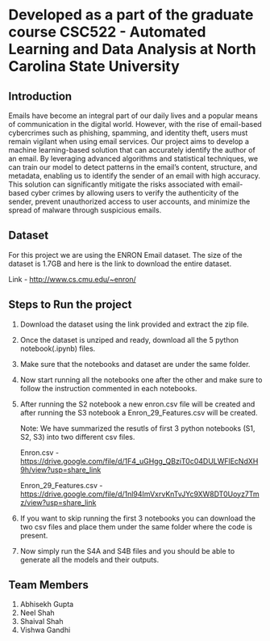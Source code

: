 # Developed as a part of the graduate course CSC522 - Automated Learning and Data Analysis at North Carolina State University


## Introduction
Emails have become an integral part of our daily lives and a popular means of communication in the digital world. However, with the rise of email-based cybercrimes such as phishing, spamming, and identity theft, users must remain vigilant when using email services. Our project aims to develop a machine learning-based solution that can accurately identify the author of an email. By leveraging advanced algorithms and statistical techniques, we can train our model to detect patterns in the email’s content, structure, and metadata, enabling us to identify the sender of an email with high accuracy. This solution can significantly mitigate the risks associated with email-based cyber crimes by allowing users to verify the authenticity of the sender, prevent unauthorized access to user accounts, and minimize the spread of malware through suspicious emails.


## Dataset 
For this project we are using the ENRON Email dataset. The size of the dataset is 1.7GB and here is the link to download the entire dataset.

Link - http://www.cs.cmu.edu/~enron/

## Steps to Run the project 
1. Download the dataset using the link provided and extract the zip file. 
2. Once the dataset is unziped and ready, download all the 5 python notebook(.ipynb) files.
3. Make sure that the notebooks and dataset are under the same folder. 
4. Now start running all the notebooks one after the other and make sure to follow the instruction commented in each notebooks.
5. After running the S2 notebook a new enron.csv file will be created and after running the S3 notebook a Enron_29_Features.csv will be created. 

    Note: We have summarized the resutls of first 3 python notebooks (S1, S2, S3) into two different csv files. 

    Enron.csv - https://drive.google.com/file/d/1F4_uGHgg_QBziT0c04DULWFlEcNdXH9h/view?usp=share_link


    Enron_29_Features.csv - https://drive.google.com/file/d/1nl94ImVxrvKnTvJYc9XW8DT0Uoyz7Tmz/view?usp=share_link

6. If you want to skip running the first 3 notebooks you can download the two csv files and place them under the same folder where the code is present.
7. Now simply run the S4A and S4B files and you should be able to generate all the models and their outputs.

## Team Members
1. Abhisekh Gupta 
2. Neel Shah
3. Shaival Shah
4. Vishwa Gandhi

